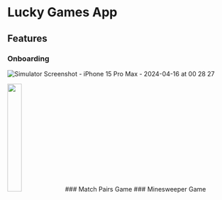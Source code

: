 # Lucky Games App
## Features
### Onboarding
![Simulator Screenshot - iPhone 15 Pro Max - 2024-04-16 at 00 28 27](https://github.com/troublecatcher/lucky_games/assets/91335963/c464afb0-5368-4102-9ae5-a8550954611b)


<img src="https://github.com/troublecatcher/mobile/assets/91335963/d64aa842-d1e0-4a71-b857-d4c2fd09f18f" width="25%" height="25%"/>
### Match Pairs Game
### Minesweeper Game
